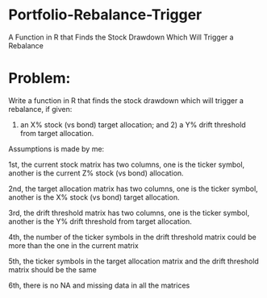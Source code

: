 # Portfolio-Rebalance-Trigger
A Function in R that Finds the Stock Drawdown Which Will Trigger a Rebalance

# Problem:
 Write a function in R that finds the stock drawdown which will trigger a rebalance, if given: 
 1) an X% stock (vs bond) target allocation; 
 and 2) a Y% drift threshold from target allocation. 



Assumptions is made by me:

1st, the current stock matrix has two columns, one is the ticker symbol, another is the current Z% stock (vs bond) allocation.

2nd, the target allocation matrix has two columns, one is the ticker symbol, another is the X% stock (vs bond) target allocation. 

3rd, the drift threshold matrix has two columns, one is the ticker symbol, another is the Y% drift threshold from target allocation. 

4th, the number of the ticker symbols in the drift threshold matrix could be more than the one in the current matrix 

5th, the ticker symbols in the target allocation matrix and the drift threshold matrix should be the same

6th, there is no NA and missing data in all the matrices

